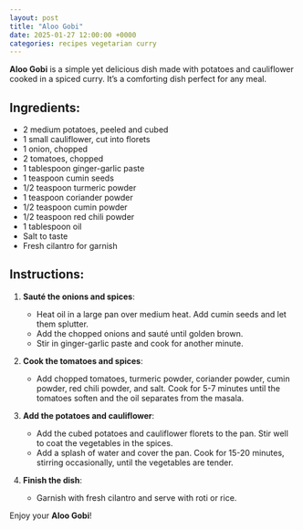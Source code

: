 ```yaml
---
layout: post  
title: "Aloo Gobi"  
date: 2025-01-27 12:00:00 +0000  
categories: recipes vegetarian curry  
---
```


**Aloo Gobi** is a simple yet delicious dish made with potatoes and cauliflower cooked in a spiced curry. It’s a comforting dish perfect for any meal.

## Ingredients:
<ul class="ingredients-list">
<li class="ingredient">2 medium potatoes, peeled and cubed</li>
<li class="ingredient">1 small cauliflower, cut into florets</li>
<li class="ingredient">1 onion, chopped</li>
<li class="ingredient">2 tomatoes, chopped</li>
<li class="ingredient">1 tablespoon ginger-garlic paste</li>
<li class="ingredient">1 teaspoon cumin seeds</li>
<li class="ingredient">1/2 teaspoon turmeric powder</li>
<li class="ingredient">1 teaspoon coriander powder</li>
<li class="ingredient">1/2 teaspoon cumin powder</li>
<li class="ingredient">1/2 teaspoon red chili powder</li>
<li class="ingredient">1 tablespoon oil</li>
<li class="ingredient">Salt to taste</li>
<li class="ingredient">Fresh cilantro for garnish</li>
</ul>

## Instructions:
1. **Sauté the onions and spices**:  
   - Heat oil in a large pan over medium heat. Add cumin seeds and let them splutter.  
   - Add the chopped onions and sauté until golden brown.  
   - Stir in ginger-garlic paste and cook for another minute.

2. **Cook the tomatoes and spices**:  
   - Add chopped tomatoes, turmeric powder, coriander powder, cumin powder, red chili powder, and salt. Cook for 5-7 minutes until the tomatoes soften and the oil separates from the masala.

3. **Add the potatoes and cauliflower**:  
   - Add the cubed potatoes and cauliflower florets to the pan. Stir well to coat the vegetables in the spices.  
   - Add a splash of water and cover the pan. Cook for 15-20 minutes, stirring occasionally, until the vegetables are tender.

4. **Finish the dish**:  
   - Garnish with fresh cilantro and serve with roti or rice.

Enjoy your **Aloo Gobi**!
